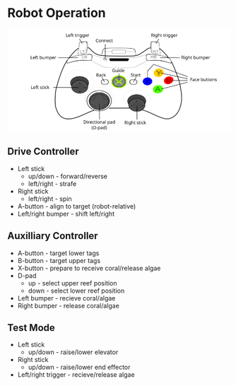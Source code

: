 # Robot Operation
<img src="360_controller.png" width="660px"/>

## Drive Controller
* Left stick
  * up/down - forward/reverse
  * left/right - strafe
* Right stick
  * left/right - spin
* A-button - align to target (robot-relative)
* Left/right bumper - shift left/right

## Auxilliary Controller
* A-button - target lower tags
* B-button - target upper tags
* X-button - prepare to receive coral/release algae
* D-pad
  * up - select upper reef position
  * down - select lower reef position
* Left bumper - recieve coral/algae
* Right bumper - release coral/algae

## Test Mode
* Left stick
  * up/down - raise/lower elevator
* Right stick
  * up/down - raise/lower end effector
* Left/right trigger - recieve/release algae
